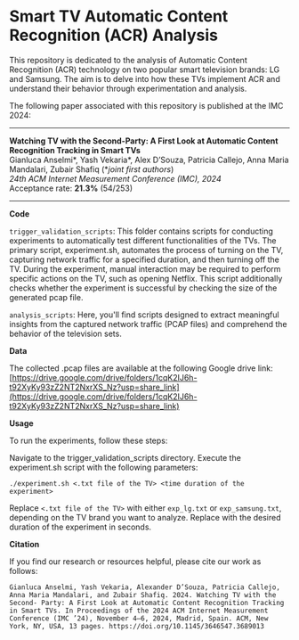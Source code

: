 # Smart TV Automatic Content Recognition (ACR) Analysis

This repository is dedicated to the analysis of Automatic Content Recognition (ACR) technology on two popular smart television brands: LG and Samsung. The aim is to delve into how these TVs implement ACR and understand their behavior through experimentation and analysis.

The following paper associated with this repository is published at the IMC 2024:
___
**Watching TV with the Second-Party: A First Look at Automatic Content Recognition Tracking in Smart TVs**<br>
Gianluca Anselmi*, Yash Vekaria*, Alex D’Souza, Patricia Callejo, Anna Maria Mandalari, Zubair Shafiq (*_joint first authors_)<br>
_24th ACM Internet Measurement Conference (IMC), 2024_<br>
Acceptance rate: **21.3%** (54/253)
___

**Code**

`trigger_validation_scripts`: This folder contains scripts for conducting experiments to automatically test different functionalities of the TVs. The primary script, experiment.sh, automates the process of turning on the TV, capturing network traffic for a specified duration, and then turning off the TV. During the experiment, manual interaction may be required to perform specific actions on the TV, such as opening Netflix. This script additionally checks whether the experiment is successful by checking the size of the generated pcap file.

`analysis_scripts`: Here, you'll find scripts designed to extract meaningful insights from the captured network traffic (PCAP files) and comprehend the behavior of the television sets.

**Data**

The collected .pcap files are available at the following Google drive link:
[https://drive.google.com/drive/folders/1cqK2IJ6h-t92XyKy93zZ2NT2NxrXS_Nz?usp=share_link](https://drive.google.com/drive/folders/1cqK2IJ6h-t92XyKy93zZ2NT2NxrXS_Nz?usp=share_link)

**Usage**

To run the experiments, follow these steps:

Navigate to the trigger_validation_scripts directory.
Execute the experiment.sh script with the following parameters:

`./experiment.sh <.txt file of the TV> <time duration of the experiment>`

Replace `<.txt file of the TV>` with either `exp_lg.txt` or `exp_samsung.txt`, depending on the TV brand you want to analyze.
Replace <time duration of the experiment> with the desired duration of the experiment in seconds.

**Citation**

If you find our research or resources helpful, please cite our work as follows:
```
Gianluca Anselmi, Yash Vekaria, Alexander D’Souza, Patricia Callejo, Anna Maria Mandalari, and Zubair Shafiq. 2024. Watching TV with the Second- Party: A First Look at Automatic Content Recognition Tracking in Smart TVs. In Proceedings of the 2024 ACM Internet Measurement Conference (IMC ’24), November 4–6, 2024, Madrid, Spain. ACM, New York, NY, USA, 13 pages. https://doi.org/10.1145/3646547.3689013
```
